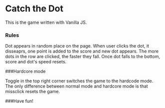 # Catch the Dot

This is the game written with Vanilla JS. 

### Rules
Dot appears in random place on the page. 
When user clicks the dot, it disseaprs, one point is added to the score and new dot appears.
The more dots in the row are clicked, the faster they fall. Once dot falls to the bottom, score and dot's speed resets.

###Hardcore mode

Toggle in the top right corner switches the game to the hardcode mode. 
The only difference between normal mode and hardcore mode is that missclick resets the game. 

###Have fun!

